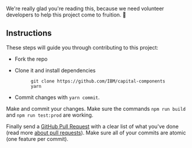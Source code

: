 We're really glad you're reading this, because we need volunteer developers to help this project come to fruition. 👏

## Instructions

These steps will guide you through contributing to this project:

- Fork the repo
- Clone it and install dependencies

      		git clone https://github.com/IBM/capital-components
      		yarn

- Commit changes with `yarn commit`.

Make and commit your changes. Make sure the commands `npm run build` and `npm run test:prod` are working.

Finally send a [GitHub Pull Request](https://github.com/IBM/capital-components/compare?expand=1) with a clear list of what you've done (read more [about pull requests](https://help.github.com/articles/about-pull-requests/)). Make sure all of your commits are atomic (one feature per commit).
